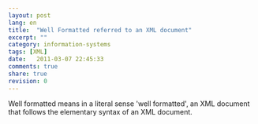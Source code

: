 ```yaml
---
layout: post
lang: en
title:  "Well Formatted referred to an XML document"
excerpt: ""
category: information-systems
tags: [XML]
date:   2011-03-07 22:45:33
comments: true
share: true
revision: 0
---
```


Well formatted means in a literal sense 'well formatted', an XML document that follows the elementary syntax of an XML document.
